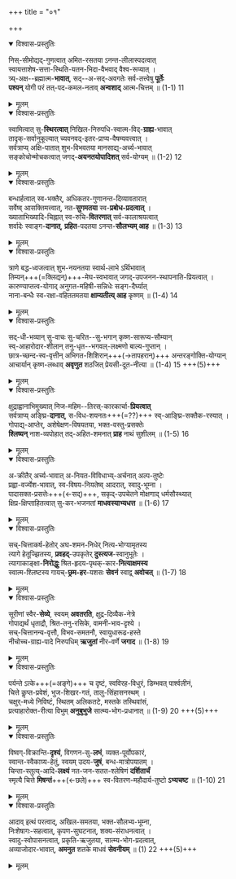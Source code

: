 +++
title = "०१"

+++

<details open><summary>विश्वास-प्रस्तुतिः</summary>

निस्-सीमोद्यद्-गुणत्वात् अमित-रसतया ऽनन्त-लीलास्पदत्वात्  
स्वायत्ताशेष-सत्ता-स्थिति-यतन-भिदा-वैभवाद् वैश्व-रूप्यात् ।  
त्र्य्-अक्ष--ब्रह्मात्म-**भावात्**, सद्--अ-सद्-अवगतेः सर्व-तत्त्वेषु **पूर्तेः**  
**पश्यन्** योगी परं तत्-पद-कमल-नताव् **अन्वशाद्** आत्म-चित्तम् ॥ (1-1) 11
</details>

<details><summary>मूलम्</summary>

निस्सीमोद्यद्गुणत्वात् अमितरसतया अनन्तलीलास्पदत्वात्  
स्वायत्ताशेषसत्तास्थितियतनभिदावैभवात् वैश्वरूप्यात् ।  
त्र्यक्षब्रह्मात्मभावात् सदसदवगतेः सर्वतत्त्वेषु पूर्तेः  
पश्यन् योगी परं तत्पदकमलनतावन्वशादात्मचित्तम् ॥ (1-1) 11
</details>



<details open><summary>विश्वास-प्रस्तुतिः</summary>

स्वामित्वात् सु-**स्थिरत्वात्** निखिल-निरुपधि-स्वात्म-विद्-**ग्राह्य**-भावात्  
तादृक्-सर्वानुकूल्यात् च्यवनवद्-इतर-प्राप्य-वैषम्यवत्त्वात् ।  
सर्वत्राप्य् अक्षि-पातात् शुभ-विभवतया मानसाद्य्-अर्च्य-भावात्  
सङ्कोचोन्मोचकत्वात् जगद्-**अयनतयोपादिशत्** सर्व-योग्यम् ॥ (1-2) 12
</details>

<details><summary>मूलम्</summary>

स्वामित्वात् सुस्थिरत्वात् निखिलनिरुपधिस्वात्मविद्ग्राह्यभावात्  
तादृक्सर्वानुकूल्यात् च्यवनवदितरप्राप्यवैषम्यवत्त्वात् ।  
सर्वत्राप्यक्षिपातात् शुभविभवतया मानसाद्यर्च्यभावात्  
सङ्कोचोन्मोचकत्वात् जगदयनतयोपादिशत् सर्वयोग्यम् ॥ (1-2) 12
</details>



<details open><summary>विश्वास-प्रस्तुतिः</summary>

बन्धार्हत्वात् स्व-भक्तैर्, अधिकतर-गुणानन्त-दिव्यावतारात्  
सर्वेष्व् आसक्तिमत्त्वात्, नत-**सुगमतया** स्व-**प्रबोध-प्रदत्वात्** ।  
ख्याताभिख्यादि-चिह्नात् स्व-रुचि-**वितरणात्** सर्व-कालाश्रयत्वात्  
शर्वादेः स्वाङ्ग-**दानात्**, **प्रहित**-पदतया ऽनन्त-**सौलभ्यम् आह** ॥ (1-3) 13
</details>

<details><summary>मूलम्</summary>

बन्धार्हत्वात् स्वभक्तैः अधिकतरगुणानन्तदिव्यावतारात्  
सर्वेष्वासक्तिमत्त्वात् नतसुगमतया स्वप्रबोधप्रदत्वात् ।  
ख्याताभिख्यादिचिह्नात् स्वरुचिवितरणात् सर्वकालाश्रयत्वात्  
शर्वादेः स्वाङ्गदानात् प्रहितपदतयाऽनन्तसौलभ्यमाह ॥ (1-3) 13
</details>



<details open><summary>विश्वास-प्रस्तुतिः</summary>

त्राणे बद्ध-ध्वजत्वात् शुभ-नयनतया स्वार्थ-लाभे ऽर्थिभावात्  
तिम्यन्+++(=क्लिद्यन्)+++-मेघ-स्वभावात् जगद्-उपजनन-स्थापनाति-प्रियत्वात् ।  
कारुण्याप्तत्व-योगाद् अनुगत-महिषी-सन्निधेः सङ्ग-दैर्घ्यात्  
नाना-बन्धैः स्व-रक्षा-वहिततमतया **क्षाम्यतीत्य् आह** कृष्णम् ॥ (1-4) 14
</details>

<details><summary>मूलम्</summary>

त्राणे बद्धध्वजत्वात् शुभनयनतया स्वार्थलाभेऽर्थिभावात्  
तिम्यन्मेघस्वभावात् जगदुपजननस्थापनातिप्रियत्वात् ।  
कारुण्याप्तत्वयोगात् अनुगतमहिषीसन्निधेः सङ्गदैर्घ्यात्  
नानाबन्धैः स्वरक्षावहिततमतया क्षाम्यतीत्याह कृष्णम् ॥ (1-4) 14
</details>



<details open><summary>विश्वास-प्रस्तुतिः</summary>

सद्-धी-भव्यान् सु-वाचः सु-चरित--सु-भगान् कृष्ण-सारूप्य-सौम्यान्  
स्व्-आहारोदार-शीलान् तनु-धृत--भगवल्-लक्ष्मणो बाल्य-गुप्तान् ।  
छात्र-च्छन्द-स्व-वृत्तीन् अभिगत-शिशिरान्+++(→तापहरान्)+++ अन्तरङ्गोक्ति-योग्यान्  
आचार्यान् कृष्ण-लब्धाव् **अवृणुत** शठजित् प्रेयसी-दूत-नीत्या ॥ (1-4) 15 +++(5)+++
</details>

<details><summary>मूलम्</summary>

सद्धीभव्यान् सुवाचः सुचरितसुभगान् कृष्णसारूप्यसौम्यान्  
स्वाहारोदारशीलान् तनुधृतभगवल्लक्ष्मणो बाल्यगुप्तान् ।  
छात्रच्छन्दस्ववृत्तीन् अभिगतशिशिरान् अन्तरङ्गोक्तियोग्यान्  
आचार्यान् कृष्णलब्धाववृणुत शठजित् प्रेयसीदूतनीत्या ॥ (1-4) 15
</details>



<details open><summary>विश्वास-प्रस्तुतिः</summary>

क्षुद्राह्वानाभिमुख्यात् निज-महिम--तिरस्-कारकार्चा-**प्रियत्वात्**  
सर्वत्राप्य् अङ्घ्रि-**दानात्**, स-विध-शयनतः+++(=??)+++ स्व्-आङ्घ्रि-सक्तैक-रस्यात् ।  
गोपाद्य्-आप्तेर्, अशेषेक्षण-विषयतया, भक्त-वस्तु-प्रसक्तेः  
**श्लिष्यन्** नाश-व्यपोहात् तद्-अहित-शमनात् **प्राह** नाथं सुशीलम् ॥ (1-5) 16
</details>

<details><summary>मूलम्</summary>

क्षुद्राह्वानाभिमुख्यात् निजमहिमतिरस्कारकार्चाप्रियत्वात्  
सर्वत्राप्यङ्घ्रिदानात् सविधशयनतः स्वाङ्घ्रिसक्तैकरस्यात् ।  
गोपाद्याप्तेः अशेषेक्षणविषयतया भक्तवस्तुप्रसक्तेः  
श्लिष्यन्नाशव्यपोहात् तदहितशमनात् प्राह नाथं सुशीलम् ॥ (1-5) 16
</details>

<details open><summary>विश्वास-प्रस्तुतिः</summary>

अ-क्रीतैर् अर्च्य-भावात् अ-नियत-विविधाभ्य्-अर्चनात् अल्प-तुष्टेः  
प्रह्वा-वर्ज्येश-भावात्, स्व-विषय-नियतेष्व् आदरात्, स्वादु-भूम्ना ।  
पादासक्त-प्रसत्तेः+++(←सद्)+++, सकृद्-उपचेतने मोक्षणाद् धर्मसौस्थ्यात्  
क्षिप्र-क्षिप्ताहितत्वात् सु-कर-भजनतां **माधवस्याभ्यधत्त** ॥ (1-6) 17
</details>

<details><summary>मूलम्</summary>

अक्रीतैरर्च्यभावात् अनियतविविधाभ्यर्चनात् अल्पतुष्टेः  
प्रह्वावर्ज्येशभावात् स्वविषयनियतेष्वादरात् स्वादुभूम्ना ।  
पादासक्तप्रसत्तेः सकृदुपचेतने मोक्षणात् धर्मसौस्थ्यात्  
क्षिप्रक्षिप्ताहितत्वात् सुकरभजनतां माधवस्याभ्यधत्त ॥ (1-6) 17
</details>



<details open><summary>विश्वास-प्रस्तुतिः</summary>

सच्-चित्ताकर्ष-हेतोर् अघ-शमन-निधेर् नित्य-भोग्यामृतस्य  
त्यागे हेतूज्झितस्य, **प्रवहद्**-उपकृतेर् **दुस्त्यज**-स्वानुभूतेः ।  
त्यागाकाङ्क्षा-**निरोद्धुः** श्रित-हृदय-पृथक्-कार-**नित्याक्षमस्य**  
स्वात्म-श्लिष्टस्य गायच्-**छ्रम-हर**-यशसः **सेवनं** स्वाद्व् **अवोचत्** ॥ (1-7) 18
</details>

<details><summary>मूलम्</summary>

सच्चित्ताकर्षहेतोरघशमननिधेर्नित्यभोग्यामृतस्य  
त्यागे हेतूज्झितस्य प्रवहदुपकृतेर्दुस्त्यजस्वानुभूतेः ।  
त्यागाकाङ्क्षानिरोद्धुः श्रितहृदयपृथक्कारनित्याक्षमस्य  
स्वात्मश्लिष्टस्य गायच्छ्रमहरयशसः सेवनं स्वाद्ववोचत् ॥ (1-7) 18
</details>



<details open><summary>विश्वास-प्रस्तुतिः</summary>

सूरीणां स्वैर-**सेव्ये**, स्वयम् **अवतरति**, क्षुद्र-दिव्यैक-नेत्रे  
गोपाद्यर्थं धृताद्रौ, श्रित-तनु-रसिके, वामनी-भाव-दृश्ये ।  
सच्-चित्तानन्य-वृत्तौ, विभव-समतनौ, स्वायुधारूढ-हस्ते  
नीचोच्च-ग्राह्य-पादे निरुपधिम् **ऋजुतां** नीर-वर्णे **जगाद** ॥ (1-8) 19
</details>

<details><summary>मूलम्</summary>

सूरीणां स्वैरसेव्ये स्वयमवतरति क्षुद्रदिव्यैकनेत्रे  
गोपाद्यर्थं धृताद्रौ श्रिततनुरसिके वामनीभावदृश्ये ।  
सच्चित्तानन्यवृत्तौ विभवसमतनौ स्वायुधारूढहस्ते  
नीचोच्चग्राह्यपादे निरुपधिमृजुतां नीरवर्णे जगाद ॥ (1-8) 19
</details>



<details open><summary>विश्वास-प्रस्तुतिः</summary>

पर्यन्ते ऽत्के+++(=अङ्गे)+++ च दृष्टं, स्वविरह-विधुरं, डिम्भवत् पार्श्वलीनं,  
चित्ते कॢप्त-प्रवेशं, भुज-शिखर-गतं, तालु-सिंहासनस्थम् ।  
चक्षुर्-मध्ये निविष्टं, स्थितम् अलिकतटे, मस्तके तस्थिवांसं,  
प्रत्याहारोक्त-रीत्या विभुम् **अनुबुभुजे** सात्म्य-भोग-प्रधानात् ॥ (1-9) 20 +++(5)+++
</details>

<details><summary>मूलम्</summary>

पर्यन्तेऽत्के च दृष्टं स्वविरहविधुरं डिम्भवत्पार्श्वलीनं  
चित्ते कॢप्तप्रवेशं भुजशिखरगतं तालुसिंहासनस्थम् ।  
चक्षुर्मध्ये निविष्टं स्थितमलिकतटे मस्तके तस्थिवांसं  
प्रत्याहारोक्तरीत्या विभुमनुबुभुजे सात्म्यभोगप्रधानात् ॥ (1-9) 20
</details>



<details open><summary>विश्वास-प्रस्तुतिः</summary>

विष्वग्-विक्रान्ति-**दृश्यं**, विगणन-सु-**लभं**, व्यक्त-पूर्वोपकारं,  
स्वान्त-स्वैकाग्र्य-हेतुं, स्वयम् उदय-**जुषं**, बन्ध-मात्रोपयातम् ।  
चिन्ता-स्तुत्य्-आदि-**लक्ष्यं** नत-जन-सतत-श्लेषिणं **दर्शितार्चं**  
स्मृत्यै चित्ते **मिषन्तं**+++(←छले)+++ स्व-वितरण-महौदार्य-तुष्टो **ऽभ्यचष्ट** ॥ (1-10) 21
</details>

<details><summary>मूलम्</summary>

विष्वग्विक्रान्तिदृश्यं विगणनसुलभं व्यक्तपूर्वोपकारं  
स्वान्तस्वैकाग्र्यहेतुं स्वयमुदयजुषं बन्धमात्रोपयातम् ।  
चिन्तास्तुत्यादिलक्ष्यं नतजनसततश्लेषिणं दर्शितार्चं  
स्मृत्यै चित्ते मिषन्तं स्ववितरणमहौदार्यतुष्टोऽभ्यचष्ट ॥ (1-10) 21
</details>



<details open><summary>विश्वास-प्रस्तुतिः</summary>

आदाव् इत्थं परत्वाद्, अखिल-समतया, भक्त-सौलभ्य-भूम्ना,  
निःशेषागः-सहत्वात्, कृपण-सुघटनात्, शक्य-संराधनत्वात् ।  
स्वादु-स्वोपासनत्वात्, प्रकृति-ऋजुतया, सात्म्य-भोग-प्रदत्वात्,  
अव्याजोदार-भावात्, **अमनुत** शतके माधवं **सेवनीयम्** ॥ (1) 22 +++(5)+++
</details>

<details><summary>मूलम्</summary>

आदावित्थं परत्वादखिलसमतया भक्तसौलभ्यभूम्ना  
निःशेषागःसहत्वात् कृपणसुघटनात् शक्यसंराधनत्वात् ।  
स्वादु स्वोपासनत्वात् प्रकृतिऋजुतया सात्म्यभोगप्रदत्वात्  
अव्याजोदारभावात् अमनुत शतके माधवं सेवनीयम् ॥ (1) 22
</details>
